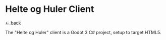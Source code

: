 # Helte og Huler Client

[<- back](../readme.md)

The "Helte og Huler" client is a Godot 3 C# project, setup to target HTML5.
